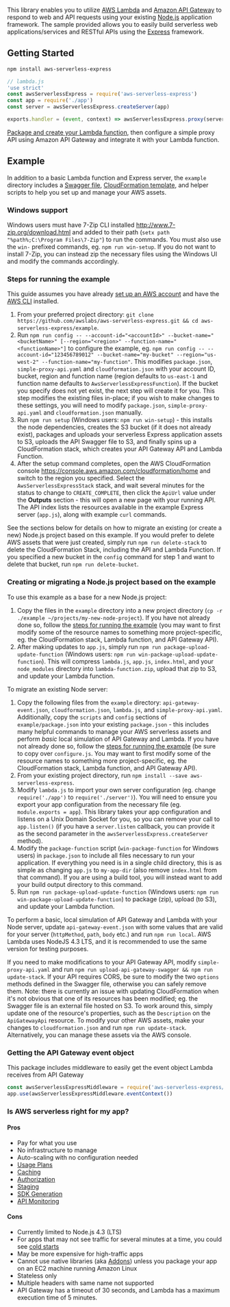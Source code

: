 This library enables you to utilize [AWS Lambda](https://aws.amazon.com/lambda/) and [Amazon API Gateway](https://aws.amazon.com/api-gateway/) to respond to web and API requests using your existing [Node.js](https://nodejs.org/) application framework. The sample provided allows you to easily build serverless web applications/services and RESTful APIs using the [Express](https://expressjs.com/) framework.

## Getting Started

```bash
npm install aws-serverless-express
```

```js
// lambda.js
'use strict'
const awsServerlessExpress = require('aws-serverless-express')
const app = require('./app')
const server = awsServerlessExpress.createServer(app)

exports.handler = (event, context) => awsServerlessExpress.proxy(server, event, context)
```

[Package and create your Lambda function](http://docs.aws.amazon.com/lambda/latest/dg/nodejs-create-deployment-pkg.html), then configure a simple proxy API using Amazon API Gateway and integrate it with your Lambda function.

## Example

In addition to a basic Lambda function and Express server, the `example` directory includes a [Swagger file](http://swagger.io/specification/), [CloudFormation template](https://aws.amazon.com/cloudformation/aws-cloudformation-templates/), and helper scripts to help you set up and manage your AWS assets.

### Windows support
Windows users must have 7-Zip CLI installed http://www.7-zip.org/download.html and added to their path (`setx path "%path%;C:\Program Files\7-Zip"`) to run the commands. You must also use the `win-` prefixed commands, eg. `npm run win-setup`. If you do not want to install 7-Zip, you can instead zip the necessary files using the Windows UI and modify the commands accordingly.

### Steps for running the example
This guide assumes you have already [set up an AWS account](http://docs.aws.amazon.com/AmazonSimpleDB/latest/DeveloperGuide/AboutAWSAccounts.html) and have the [AWS CLI](https://aws.amazon.com/cli/) installed.

1. From your preferred project directory: `git clone https://github.com/awslabs/aws-serverless-express.git && cd aws-serverless-express/example`.
2. Run `npm run config -- --account-id="<accountId>" --bucket-name="<bucketName>" [--region="<region>" --function-name="<functionName>"]` to configure the example, eg. `npm run config -- --account-id="123456789012" --bucket-name="my-bucket" --region="us-west-2" --function-name="my-function"`. This modifies `package.json`, `simple-proxy-api.yaml` and `cloudformation.json` with your account ID, bucket, region and function name (region defaults to `us-east-1` and function name defaults to `AwsServerlessExpressFunction`). If the bucket you specify does not yet exist, the next step will create it for you. This step modifies the existing files in-place; if you wish to make changes to these settings, you will need to modify `package.json`, `simple-proxy-api.yaml` and `cloudformation.json` manually.
3. Run `npm run setup` (Windows users: `npm run win-setup`) - this installs the node dependencies, creates the S3 bucket (if it does not already exist), packages and uploads your serverless Express application assets to S3, uploads the API Swagger file to S3, and finally spins up a CloudFormation stack, which creates your API Gateway API and Lambda Function.
4. After the setup command completes, open the AWS CloudFormation console https://console.aws.amazon.com/cloudformation/home and switch to the region you specified. Select the `AwsServerlessExpressStack` stack, and wait several minutes for the status to change to `CREATE_COMPLETE`, then click the `ApiUrl` value under the __Outputs__ section - this will open a new page with your running API. The API index lists the resources available in the example Express server (`app.js`), along with example `curl` commands.

See the sections below for details on how to migrate an existing (or create a new) Node.js project based on this example. If you would prefer to delete AWS assets that were just created, simply run `npm run delete-stack` to delete the CloudFormation Stack, including the API and Lambda Function. If you specified a new bucket in the `config` command for step 1 and want to delete that bucket, run `npm run delete-bucket`.

### Creating or migrating a Node.js project based on the example

To use this example as a base for a new Node.js project:

1. Copy the files in the `example` directory into a new project directory (`cp -r ./example ~/projects/my-new-node-project`). If you have not already done so, follow the [steps for running the example](#steps-for-running-the-example) (you may want to first modify some of the resource names to something more project-specific, eg. the CloudFormation stack, Lambda function, and API Gateway API).
2. After making updates to `app.js`, simply run `npm run package-upload-update-function` (Windows users: `npm run win-package-upload-update-function`). This will compress `lambda.js`, `app.js`, `index.html`, and your `node_modules` directory into `lambda-function.zip`, upload that zip to S3, and update your Lambda function.

To migrate an existing Node server:

1. Copy the following files from the `example` directory: `api-gateway-event.json`, `cloudformation.json`, `lambda.js`, and `simple-proxy-api.yaml`. Additionally, copy the `scripts` and `config` sections of `example/package.json` into your existing `package.json` - this includes many helpful commands to manage your AWS serverless assets and perform _basic_ local simulation of API Gateway and Lambda. If you have not already done so, follow the [steps for running the example](#steps-for-running-the-example) (be sure to copy over `configure.js`. You may want to first modify some of the resource names to something more project-specific, eg. the CloudFormation stack, Lambda function, and API Gateway API).
2. From your existing project directory, run `npm install --save aws-serverless-express`.
3. Modify `lambda.js` to import your own server configuration (eg. change `require('./app')` to `require('./server')`). You will need to ensure you export your app configuration from the necessary file (eg. `module.exports = app`). This library takes your app configuration and listens on a Unix Domain Socket for you, so you can remove your call to `app.listen()` (if you have a `server.listen` callback, you can provide it as the second parameter in the `awsServerlessExpress.createServer` method).
4. Modify the `package-function` script (`win-package-function` for Windows users) in `package.json` to include all files necessary to run your application. If everything you need is in a single child directory, this is as simple as changing `app.js` to `my-app-dir` (also remove `index.html` from that command). If you are using a build tool, you will instead want to add your build output directory to this command.
5. Run `npm run package-upload-update-function` (Windows users: `npm run win-package-upload-update-function`) to package (zip), upload (to S3), and update your Lambda function.

To perform a basic, local simulation of API Gateway and Lambda with your Node server, update `api-gateway-event.json` with some values that are valid for your server (`httpMethod`, `path`, `body` etc.) and run `npm run local`. AWS Lambda uses NodeJS 4.3 LTS, and it is recommended to use the same version for testing purposes.

If you need to make modifications to your API Gateway API, modify `simple-proxy-api.yaml` and run `npm run upload-api-gateway-swagger && npm run update-stack`. If your API requires CORS, be sure to modify the two `options` methods defined in the Swagger file, otherwise you can safely remove them. Note: there is currently an issue with updating CloudFormation when it's not obvious that one of its resources has been modified; eg. the Swagger file is an external file hosted on S3. To work around this, simply update one of the resource's properties, such as the `Description` on the `ApiGatewayApi` resource. To modify your other AWS assets, make your changes to `cloudformation.json` and run `npm run update-stack`. Alternatively, you can manage these assets via the AWS console.

### Getting the API Gateway event object
This package includes middleware to easily get the event object Lambda receives from API Gateway

```js
const awsServerlessExpressMiddleware = require('aws-serverless-express/middleware')
app.use(awsServerlessExpressMiddleware.eventContext())
```

### Is AWS serverless right for my app?

#### Pros

 - Pay for what you use
 - No infrastructure to manage
 - Auto-scaling with no configuration needed
 - [Usage Plans](http://docs.aws.amazon.com/apigateway/latest/developerguide/api-gateway-api-usage-plans.html)
 - [Caching](http://docs.aws.amazon.com/apigateway/latest/developerguide/api-gateway-caching.html)
 - [Authorization](http://docs.aws.amazon.com/apigateway/latest/developerguide/apigateway-control-access-to-api.html)
 - [Staging](http://docs.aws.amazon.com/apigateway/latest/developerguide/how-to-deploy-api.html)
 - [SDK Generation](http://docs.aws.amazon.com/apigateway/latest/developerguide/how-to-generate-sdk.html)
 - [API Monitoring](http://docs.aws.amazon.com/apigateway/latest/developerguide/monitoring-cloudwatch.html)

#### Cons

 - Currently limited to Node.js 4.3 (LTS)
 - For apps that may not see traffic for several minutes at a time, you could see [cold starts](https://aws.amazon.com/blogs/compute/container-reuse-in-lambda/)
 - May be more expensive for high-traffic apps
 - Cannot use native libraries (aka [Addons](https://nodejs.org/api/addons.html)) unless you package your app on an EC2 machine running Amazon Linux
 - Stateless only
 - Multiple headers with same name not supported
 - API Gateway has a timeout of 30 seconds, and Lambda has a maximum execution time of 5 minutes.
